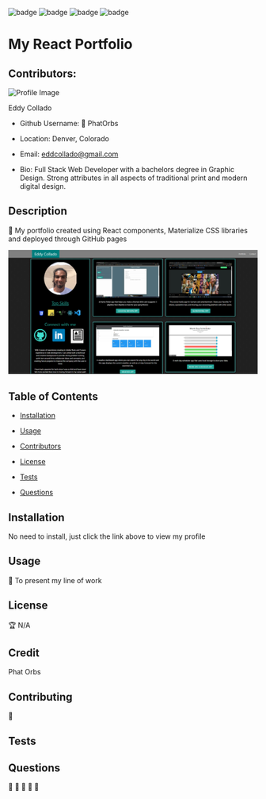 
  

  ![badge](https://img.shields.io/github/languages/count/PhatOrbs/Homework9.0)
  ![badge](https://img.shields.io/github/languages/top/PhatOrbs/Homework9.0)
  ![badge](https://img.shields.io/badge/Generated%20By%3A-README.MD%20Generator-brightgreen)
  ![badge](https://img.shields.io/badge/build-passing-blueviolet)
  

  # My React Portfolio

  ## Contributors:

  ![Profile Image](https://avatars3.githubusercontent.com/u/55727894?v=4)

  Eddy Collado

  * Github Username: :pizza: PhatOrbs

  * Location: Denver, Colorado

  * Email: eddcollado@gmail.com 

  * Bio: Full Stack Web Developer with a bachelors degree in Graphic Design. Strong attributes in all aspects of traditional print and modern digital design.

  ## Description 

  :cake: My portfolio created using React components, Materialize CSS libraries and deployed through GitHub pages

  ![Readme Demo](myportfolio.PNG)

  ## Table of Contents 

  * [Installation](#installation) 

  * [Usage](#usage) 

  * [Contributors](#contributors) 

  * [License](#license) 

  * [Tests](#tests) 

  * [Questions](#questions) 

  ## Installation 

  No need to install, just click the link above to view my profile 

  ## Usage 

  :bacon: To present my line of work 

  ## License 

  :trophy: N/A 

  ## Credit 

  Phat Orbs 

  ## Contributing 

  :scorpion:  

  ## Tests 

   

  ## Questions 

   

  :key: :key: :key: :key: :key: 

